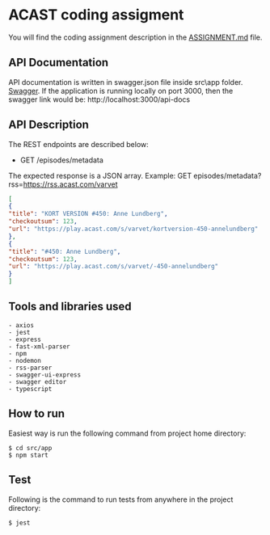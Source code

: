# ACAST coding assigment

You will find the coding assignment description in the [ASSIGNMENT.md](ASSIGNMENT.md) file.

## API Documentation

API documentation is written in swagger.json file inside src\app folder. [Swagger](api/swagger.json).
If the application is running locally on port 3000, then the swagger link would be:
http://localhost:3000/api-docs

## API Description

The REST endpoints are described below:

- GET /episodes/metadata

The expected response is a JSON array.
Example: GET episodes/metadata?rss=https://rss.acast.com/varvet


```json
[
{
"title": "KORT VERSION #450: Anne Lundberg",
"checkoutsum": 123,
"url": "https://play.acast.com/s/varvet/kortversion-450-annelundberg"
},
{
"title": "#450: Anne Lundberg",
"checkoutsum": 123,
"url": "https://play.acast.com/s/varvet/-450-annelundberg"
}
]
```

## Tools and libraries used

    - axios
    - jest
    - express
    - fast-xml-parser
    - npm
    - nodemon
    - rss-parser
    - swagger-ui-express
    - swagger editor
    - typescript

## How to run

Easiest way is run the following command from project home directory:

    $ cd src/app
    $ npm start

## Test

Following is the command to run tests from anywhere in the project directory:

    $ jest

